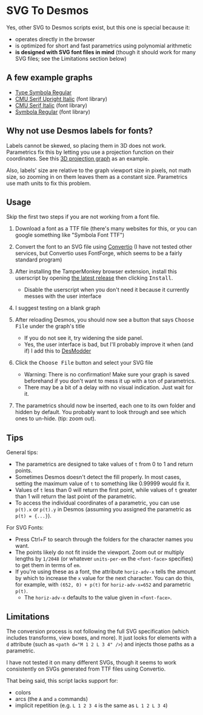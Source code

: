 # SVG To Desmos

Yes, other SVG to Desmos scripts exist, but this one is special because it:

- operates directly in the browser
- is optimized for short and fast parametrics using polynomial arithmetic
- **is designed with SVG font files in mind** (though it should work for many SVG files; see the Limitations section below)

## A few example graphs

- [Type Symbola Regular](https://www.desmos.com/calculator/hziliwoljn)
- [CMU Serif Upright Italic](https://www.desmos.com/calculator/fv29j8rirp) (font library)
- [CMU Serif Italic](https://www.desmos.com/calculator/h5bbvbpd9c) (font library)
- [Symbola Regular](https://www.desmos.com/calculator/bmz2bbrlkl) (font library)

## Why not use Desmos labels for fonts?

Labels cannot be skewed, so placing them in 3D does not work. Parametrics fix this by letting you use a projection function on their coordinates. See this [3D projection graph](https://www.reddit.com/r/desmos/comments/n80zjj/desmos_not_manim_quantum_mechanical_spin/) as an example.

Also, labels' size are relative to the graph viewport size in pixels, not math size, so zooming in on them leaves them as a constant size. Parametrics use math units to fix this problem.

## Usage

Skip the first two steps if you are not working from a font file.

1. Download a font as a TTF file (there's many websites for this, or you can google something like "Symbola Font TTF")
2. Convert the font to an SVG file using [Convertio](https://convertio.co/ttf-svg/) (I have not tested other services, but Convertio uses FontForge, which seems to be a fairly standard program)
3. After installing the TamperMonkey browser extension, install this userscript by opening [the latest release](https://github.com/jared-hughes/svgToDesmos/releases/latest/download/svgToDesmos.user.js) then clicking <kbd>Install</kbd>.

   - Disable the userscript when you don't need it because it currently messes with the user interface

4. I suggest testing on a blank graph
5. After reloading Desmos, you should now see a button that says <kbd>Choose File</kbd> under the graph's title
   - If you do not see it, try widening the side panel.
   - Yes, the user interface is bad, but I'll probably improve it when (and if) I add this to [DesModder](https://chrome.google.com/webstore/detail/desmodder-for-desmos/eclmfdfimjhkmjglgdldedokjaemjfjp)
6. Click the <kbd>Choose File</kbd> button and select your SVG file
   - Warning: There is no confirmation! Make sure your graph is saved beforehand if you don't want to mess it up with a ton of parametrics.
   - There may be a bit of a delay with no visual indication. Just wait for it.
7. The parametrics should now be inserted, each one to its own folder and hidden by default. You probably want to look through and see which ones to un-hide. (tip: zoom out).

## Tips

General tips:

- The parametrics are designed to take values of `t` from 0 to 1 and return points.
- Sometimes Desmos doesn't detect the fill properly. In most cases, setting the maximum value of `t` to something like 0.99999 would fix it.
- Values of `t` less than 0 will return the first point, while values of `t` greater than 1 will return the last point of the parametric.
- To access the individual coordinates of a parametric, you can use `p(t).x` or `p(t).y` in Desmos (assuming you assigned the parametric as `p(t) = {...}`).

For SVG Fonts:

- Press Ctrl+F to search through the folders for the character names you want.
- The points likely do not fit inside the viewport. Zoom out or multiply lengths by `1/2048` (or whatever `units-per-em` the `<font-face>` specifies) to get them in terms of `em`.
- If you're using these as a font, the attribute `horiz-adv-x` tells the amount by which to increase the `x` value for the next character. You can do this, for example, with `(652, 0) + p(t)` for `horiz-adv-x=652` and parametric `p(t)`.
  - The `horiz-adv-x` defaults to the value given in `<font-face>`.

## Limitations

The conversion process is not following the full SVG specification (which includes transforms, view boxes, and more). It just looks for elements with a `d` attribute (such as `<path d="M 1 2 L 3 4" />`) and injects those paths as a parametric.

I have not tested it on many different SVGs, though it seems to work consistently on SVGs generated from TTF files using Convertio.

That being said, this script lacks support for:

- colors
- arcs (the `A` and `a` commands)
- implicit repetition (e.g. `L 1 2 3 4` is the same as `L 1 2 L 3 4`)
